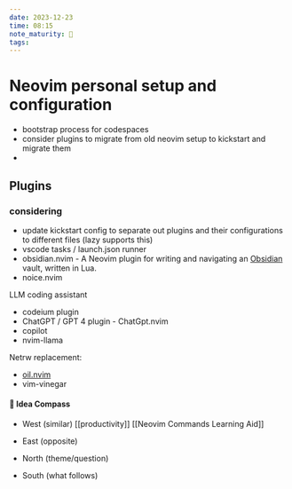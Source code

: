```yaml
---
date: 2023-12-23
time: 08:15
note_maturity: 🌱
tags:
---
```

# Neovim personal setup and configuration

- bootstrap process for codespaces
- consider plugins to migrate from old neovim setup to kickstart and migrate them
- 

## Plugins

### considering

- update kickstart config to separate out plugins and their configurations to different files (lazy supports this)
- vscode tasks / launch.json runner 
- obsidian.nvim - A Neovim plugin for writing and navigating an [Obsidian](https://obsidian.md) vault, written in Lua.
- noice.nvim

LLM coding assistant
- codeium plugin
- ChatGPT / GPT 4 plugin - ChatGpt.nvim
- copilot
- nvim-llama

Netrw replacement:
- [oil.nvim](https://www.youtube.com/watch?v=93R9Gk_nI2A)
- vim-vinegar











#### 🧭  Idea Compass
- West  (similar) 
[[productivity]]
[[Neovim Commands Learning Aid]]
- East (opposite)

- North (theme/question)

- South (what follows)
